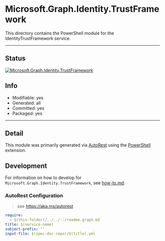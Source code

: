 <!-- region Generated -->
# Microsoft.Graph.Identity.TrustFramework
This directory contains the PowerShell module for the IdentityTrustFramework service.

---
## Status
[![Microsoft.Graph.Identity.TrustFramework](https://img.shields.io/powershellgallery/v/Microsoft.Graph.Identity.TrustFramework.svg?style=flat-square&label=Microsoft.Graph.Identity.TrustFramework "Microsoft.Graph.Identity.TrustFramework")](https://www.powershellgallery.com/packages/Microsoft.Graph.Identity.TrustFramework/)

## Info
- Modifiable: yes
- Generated: all
- Committed: yes
- Packaged: yes

---
## Detail
This module was primarily generated via [AutoRest](https://github.com/Azure/autorest) using the [PowerShell](https://github.com/Azure/autorest.powershell) extension.

## Development
For information on how to develop for `Microsoft.Graph.Identity.TrustFramework`, see [how-to.md](how-to.md).
<!-- endregion -->

### AutoRest Configuration

> see https://aka.ms/autorest

``` yaml
require:
  - $(this-folder)/../../../readme.graph.md
title: $(service-name)
subject-prefix: ''
input-file: $(spec-doc-repo)/$(title).yml
```
